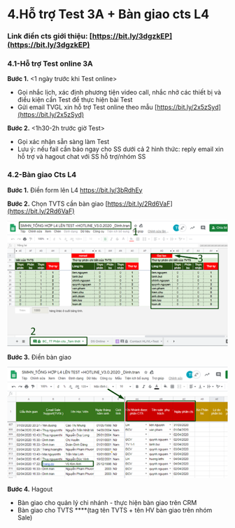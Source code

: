 # 4.Hỗ trợ Test 3A + Bàn giao cts L4

### Link điền cts giới thiệu: [https://bit.ly/3dgzkEP](https://bit.ly/3dgzkEP)

### 4.1-**Hỗ trợ Test online 3A**

**Bước 1.** &lt;1 ngày trước khi Test online&gt; 

* Gọi nhắc lịch, xác định phương tiện video call, nhắc nhở các thiết bị và điều kiện cần Test để thực hiện bài Test
* Gửi email TVGL xin hỗ trợ Test online theo mẫu [https://bit.ly/2x5zSyd](https://bit.ly/2x5zSyd)

**Bước 2.** &lt;1h30-2h trước giờ Test&gt; 

* Gọi xác nhận sẵn sàng làm Test
* Lưu ý: nếu fail cần báo ngay cho SS dưới cả 2 hình thức: reply email xin hỗ trợ và hagout chat với SS hỗ trợ/nhóm SS

### **4.2-Bàn giao Cts L4**

**Bước 1.** Điền form lên L4 https://bit.ly/3bRdhEy

**Bước 2.** Chọn TVTS cần bàn giao [https://bit.ly/2Rd6VaF](https://bit.ly/2Rd6VaF)

![](../.gitbook/assets/3%20%281%29.png)

**Bước 3.** Điền bàn giao 

![](../.gitbook/assets/2%20%282%29.png)

**Bước 4.** Hagout

* Bàn giao cho quản lý chi nhánh - thực hiện bàn giao trên CRM 
* Bàn giao cho TVTS ****\(tag tên TVTS + tên HV bàn giao trên nhóm Sale\)

